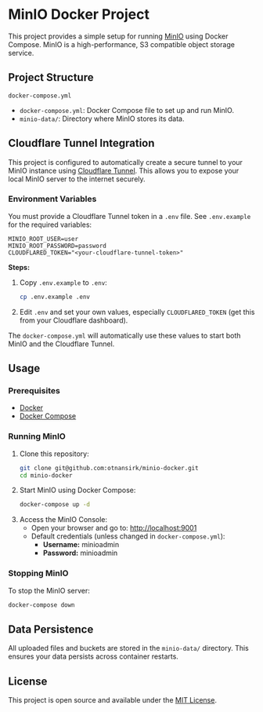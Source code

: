 # MinIO Docker Project

This project provides a simple setup for running [MinIO](https://min.io/) using Docker Compose. MinIO is a high-performance, S3 compatible object storage service.

## Project Structure

```
docker-compose.yml
```

- `docker-compose.yml`: Docker Compose file to set up and run MinIO.
- `minio-data/`: Directory where MinIO stores its data.


## Cloudflare Tunnel Integration

This project is configured to automatically create a secure tunnel to your MinIO instance using [Cloudflare Tunnel](https://developers.cloudflare.com/cloudflare-one/connections/connect-apps/). This allows you to expose your local MinIO server to the internet securely.

### Environment Variables

You must provide a Cloudflare Tunnel token in a `.env` file. See `.env.example` for the required variables:

```
MINIO_ROOT_USER=user
MINIO_ROOT_PASSWORD=password
CLOUDFLARED_TOKEN="<your-cloudflare-tunnel-token>"
```

**Steps:**
1. Copy `.env.example` to `.env`:
   ```sh
   cp .env.example .env
   ```
2. Edit `.env` and set your own values, especially `CLOUDFLARED_TOKEN` (get this from your Cloudflare dashboard).

The `docker-compose.yml` will automatically use these values to start both MinIO and the Cloudflare Tunnel.

## Usage

### Prerequisites
- [Docker](https://www.docker.com/get-started)
- [Docker Compose](https://docs.docker.com/compose/)

### Running MinIO

1. Clone this repository:
   ```sh
   git clone git@github.com:otnansirk/minio-docker.git
   cd minio-docker
   ```
2. Start MinIO using Docker Compose:
   ```sh
   docker-compose up -d
   ```
3. Access the MinIO Console:
   - Open your browser and go to: [http://localhost:9001](http://localhost:9001)
   - Default credentials (unless changed in `docker-compose.yml`):
     - **Username:** minioadmin
     - **Password:** minioadmin

### Stopping MinIO

To stop the MinIO server:
```sh
docker-compose down
```

## Data Persistence

All uploaded files and buckets are stored in the `minio-data/` directory. This ensures your data persists across container restarts.

## License

This project is open source and available under the [MIT License](LICENSE).
